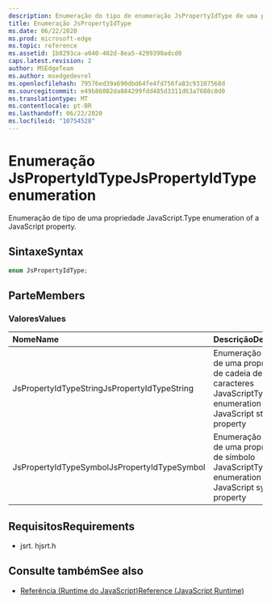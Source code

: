 ```yaml
---
description: Enumeração do tipo de enumeração JsPropertyIdType de uma propriedade JavaScript.
title: Enumeração JsPropertyIdType
ms.date: 06/22/2020
ms.prod: microsoft-edge
ms.topic: reference
ms.assetid: 1b8293ca-a040-402d-8ea5-4299390adcd0
caps.latest.revision: 2
author: MSEdgeTeam
ms.author: msedgedevrel
ms.openlocfilehash: 79576ed39a690dbd64fe4fd756fa83c93107568d
ms.sourcegitcommit: e49b86082da884299fdd485d3311d63a7688c0d0
ms.translationtype: MT
ms.contentlocale: pt-BR
ms.lasthandoff: 06/22/2020
ms.locfileid: "10754528"
---
```

# <span data-ttu-id="f2fae-103">Enumeração JsPropertyIdType</span><span class="sxs-lookup"><span data-stu-id="f2fae-103">JsPropertyIdType enumeration</span></span>  

<span data-ttu-id="f2fae-104">Enumeração de tipo de uma propriedade JavaScript.</span><span class="sxs-lookup"><span data-stu-id="f2fae-104">Type enumeration of a JavaScript property.</span></span>  

## <span data-ttu-id="f2fae-105">Sintaxe</span><span class="sxs-lookup"><span data-stu-id="f2fae-105">Syntax</span></span>  

```cpp
enum JsPropertyIdType;  
```  

## <span data-ttu-id="f2fae-106">Parte</span><span class="sxs-lookup"><span data-stu-id="f2fae-106">Members</span></span>  

### <span data-ttu-id="f2fae-107">Valores</span><span class="sxs-lookup"><span data-stu-id="f2fae-107">Values</span></span>  

| <span data-ttu-id="f2fae-108">Nome</span><span class="sxs-lookup"><span data-stu-id="f2fae-108">Name</span></span> | <span data-ttu-id="f2fae-109">Descrição</span><span class="sxs-lookup"><span data-stu-id="f2fae-109">Description</span></span> |  
|:--- |:--- |  
| <span data-ttu-id="f2fae-110">JsPropertyIdTypeString</span><span class="sxs-lookup"><span data-stu-id="f2fae-110">JsPropertyIdTypeString</span></span> | <span data-ttu-id="f2fae-111">Enumeração de tipo de uma propriedade de cadeia de caracteres JavaScript</span><span class="sxs-lookup"><span data-stu-id="f2fae-111">Type enumeration of a JavaScript string property</span></span> |  
| <span data-ttu-id="f2fae-112">JsPropertyIdTypeSymbol</span><span class="sxs-lookup"><span data-stu-id="f2fae-112">JsPropertyIdTypeSymbol</span></span> | <span data-ttu-id="f2fae-113">Enumeração de tipo de uma propriedade de símbolo JavaScript</span><span class="sxs-lookup"><span data-stu-id="f2fae-113">Type enumeration of a JavaScript symbol property</span></span> |  

## <span data-ttu-id="f2fae-114">Requisitos</span><span class="sxs-lookup"><span data-stu-id="f2fae-114">Requirements</span></span>  

*   <span data-ttu-id="f2fae-115">jsrt. h</span><span class="sxs-lookup"><span data-stu-id="f2fae-115">jsrt.h</span></span>  

## <span data-ttu-id="f2fae-116">Consulte também</span><span class="sxs-lookup"><span data-stu-id="f2fae-116">See also</span></span>  

*   [<span data-ttu-id="f2fae-117">Referência (Runtime do JavaScript)</span><span class="sxs-lookup"><span data-stu-id="f2fae-117">Reference (JavaScript Runtime)</span></span>](../chakra-hosting/reference-javascript-runtime.md)  
